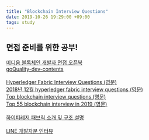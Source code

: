 ```yaml
---
title: "Blockchain Interview Questions"
date: 2019-10-26 19:29:00 +09:00
tags: study
---
```


## 면접 준비를 위한 공부!
[미디움 블록체인 개발자 면접 오픈북](https://hamait.tistory.com/1054)
<br />[goQuality-dev-contents](https://github.com/Integerous/goQuality-dev-contents)
<br /><br />[Hyperledger Fabric Interview Questions (영문)](https://vitalflux.com/hyperledger-fabric-distributed-ledger-interview-questions-notes/)
<br />[2018년 12월 hyperledger fabric interview questions (영문)](https://www.biganalytics.me/2018/12/hyperledger-fabric-real-interview.html)
<br />[Top blockchain interview questions (영문)](https://intellipaat.com/blog/interview-question/blockchain-interview-questions/)
<br />[Top 55 blockchain interview in 2019 (영문)](https://www.edureka.co/blog/interview-questions/blockchain-interview-questions/)
<br /><br />[하이퍼레저 패브릭 소개 및 구조 설명](https://blog.naver.com/mage7th/221493540794)
<br /><br />[LINE 개발자분 인터뷰](https://blog.naver.com/PostView.nhn?blogId=mage7th&logNo=221575023525)